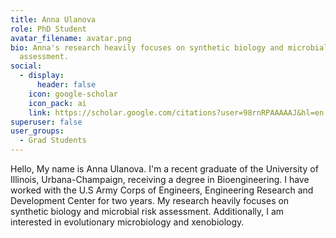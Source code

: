 ```yaml
---
title: Anna Ulanova
role: PhD Student
avatar_filename: avatar.png
bio: Anna's research heavily focuses on synthetic biology and microbial risk
  assessment.
social:
  - display:
      header: false
    icon: google-scholar
    icon_pack: ai
    link: https://scholar.google.com/citations?user=98rnRPAAAAAJ&hl=en
superuser: false
user_groups:
  - Grad Students
---
```

Hello, My name is Anna Ulanova. I'm a recent graduate of the University of Illinois, Urbana-Champaign, receiving a degree in Bioengineering. I have worked with the U.S Army Corps of Engineers, Engineering Research and Development Center for two years. My research heavily focuses on synthetic biology and microbial risk assessment. Additionally, I am interested in evolutionary microbiology and xenobiology.

